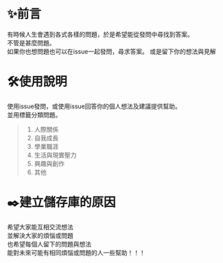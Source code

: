 # ✨前言
有時候人生會遇到各式各樣的問題，於是希望能從發問中尋找到答案。<br>
不管是甚麼問題。<br>
如果你也想問題也可以在issue一起發問，尋求答案。
或是留下你的想法與見解

# 🛠️使用說明
使用issue發問，或使用issue回答你的個人想法及建議提供幫助。<br>
並用標籤分類問題。
> 1. 人際關係
> 2. 自我成長
> 3. 學業職涯
> 4. 生活與現實壓力
> 5. 興趣與創作
> 6. 其他

# ✒️建立儲存庫的原因
希望大家能互相交流想法<br>
並解決大家的煩惱或問題<br>
也希望每個人留下的問題與想法<br>
能對未來可能有相同煩惱或問題的人一些幫助！！！
